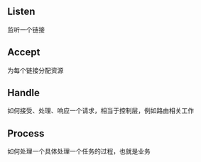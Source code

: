 ## Listen

监听一个链接

## Accept

为每个链接分配资源

## Handle

如何接受、处理、响应一个请求，相当于控制层，例如路由相关工作

## Process

如何处理一个具体处理一个任务的过程，也就是业务
